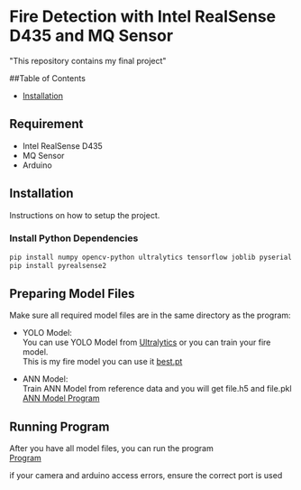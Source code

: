 # Fire Detection with Intel RealSense D435 and MQ Sensor

"This repository contains my final project"

##Table of Contents
- [Installation](#Installation)

## Requirement
- Intel RealSense D435
- MQ Sensor
- Arduino
  
## Installation
Instructions on how to setup the project.

### Install Python Dependencies
```sh
pip install numpy opencv-python ultralytics tensorflow joblib pyserial pandas openpyxl
pip install pyrealsense2
```

## Preparing Model Files
Make sure all required model files are in the same directory as the program:
- YOLO Model: <br/>
  You can use YOLO Model from [Ultralytics](https://www.ultralytics.com/) or you can train your fire model. <br/>
  This is my fire model you can use it [best.pt](https://github.com/FarrelCulbert/tugas-akhir/blob/main/Main/best.pt)

- ANN Model: <br/>
Train ANN Model from reference data and you will get file.h5 and file.pkl <br/>
[ANN Model Program](https://github.com/FarrelCulbert/tugas-akhir/blob/main/Main/ann.py)

## Running Program
After you have all model files, you can run the program<br/>
[Program](https://github.com/FarrelCulbert/tugas-akhir/blob/main/Main/fix.py)<br/>

if your camera and arduino access errors, ensure the correct port is used
